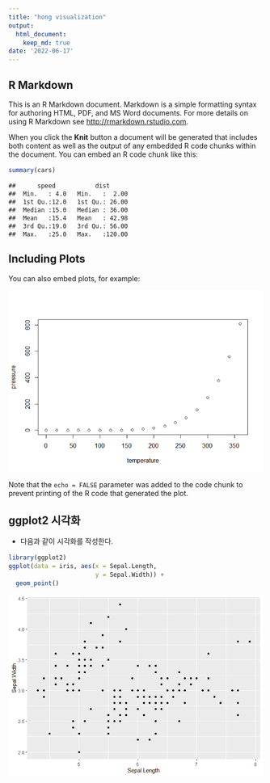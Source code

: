 ```yaml
---
title: "hong visualization"
output:
  html_document:
    keep_md: true
date: '2022-06-17'
---
```




## R Markdown

This is an R Markdown document. Markdown is a simple formatting syntax for authoring HTML, PDF, and MS Word documents. For more details on using R Markdown see <http://rmarkdown.rstudio.com>.

When you click the **Knit** button a document will be generated that includes both content as well as the output of any embedded R code chunks within the document. You can embed an R code chunk like this:


```r
summary(cars)
```

```
##      speed           dist       
##  Min.   : 4.0   Min.   :  2.00  
##  1st Qu.:12.0   1st Qu.: 26.00  
##  Median :15.0   Median : 36.00  
##  Mean   :15.4   Mean   : 42.98  
##  3rd Qu.:19.0   3rd Qu.: 56.00  
##  Max.   :25.0   Max.   :120.00
```

## Including Plots

You can also embed plots, for example:

![](hong_files/figure-html/pressure-1.png)<!-- -->

Note that the `echo = FALSE` parameter was added to the code chunk to prevent printing of the R code that generated the plot.

## ggplot2 시각화
- 다음과 같이 시각화를 작성한다. 


```r
library(ggplot2)
ggplot(data = iris, aes(x = Sepal.Length, 
                        y = Sepal.Width)) + 
  geom_point()
```

![](hong_files/figure-html/unnamed-chunk-1-1.png)<!-- -->

